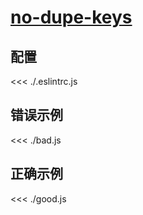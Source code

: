 # [no-dupe-keys](https://eslint.org/docs/rules/no-dupe-keys)

## 配置

<<< ./.eslintrc.js

## 错误示例

<<< ./bad.js

## 正确示例

<<< ./good.js
